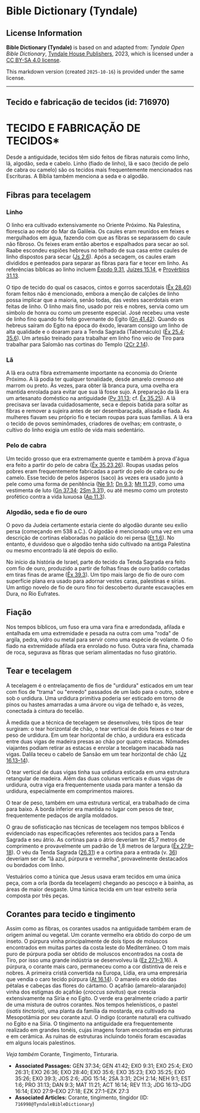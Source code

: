 # Bible Dictionary (Tyndale)

## License Information

**Bible Dictionary (Tyndale)** is based on and adapted from: _Tyndale Open Bible Dictionary_, [Tyndale House Publishers](https://tyndaleopenresources.com/), 2023, which is licensed under a [CC BY-SA 4.0 license](https://creativecommons.org/licenses/by-sa/4.0/legalcode.en).

This markdown version (created `2025-10-16`) is provided under the same license.



--------------------------------

## Tecido e fabricação de tecidos (id: 716970)

TECIDO E FABRICAÇÃO DE TECIDOS\*
================================

Desde a antiguidade, tecidos têm sido feitos de fibras naturais como linho, lã, algodão, seda e cabelo. Linho (fiado de linho), lã e saco (tecido de pelo de cabra ou camelo) são os tecidos mais frequentemente mencionados nas Escrituras. A Bíblia também menciona a seda e o algodão.

Fibras para tecelagem
---------------------

### Linho

O linho era cultivado extensivamente no Oriente Próximo. Na Palestina, florescia ao redor do Mar da Galileia. Os caules eram reunidos em feixes e mergulhados em água, fazendo com que as fibras se separassem do caule não fibroso. Os feixes eram então abertos e espalhados para secar ao sol. Raabe escondeu espiões hebreus no telhado de sua casa entre caules de linho dispostos para secar ([Js 2\.6](https://ref.ly/Josh2:6)). Após a secagem, os caules eram divididos e penteados para separar as fibras para fiar e tecer em linho. As referências bíblicas ao linho incluem [Êxodo 9\.31](https://ref.ly/Exod9:31), [Juízes 15\.14](https://ref.ly/Judg15:14), e [Provérbios 31\.13](https://ref.ly/Prov31:13).

O tipo de tecido do qual os casacos, cintos e gorros sacerdotais ([Êx 28\.40](https://ref.ly/Exod28:40)) foram feitos não é mencionado, embora a menção de calções de linho possa implicar que a maioria, senão todas, das vestes sacerdotais eram feitas de linho. O linho mais fino, usado por reis e nobres, servia como um símbolo de honra ou como um presente especial. José recebeu uma veste de linho fino quando foi feito governante do Egito ([Gn 41\.42](https://ref.ly/Gen41:42)). Quando os hebreus saíram do Egito na época do êxodo, levaram consigo um linho de alta qualidade e o doaram para a Tenda Sagrada (Tabernáculo) ([Êx 25\.4](https://ref.ly/Exod25:4); [35\.6](https://ref.ly/Exod35:6)). Um artesão treinado para trabalhar em linho fino veio de Tiro para trabalhar para Salomão nas cortinas do Templo ([2Cr 2\.14](https://ref.ly/2Chr2:14)).

### Lã

A lã era outra fibra extremamente importante na economia do Oriente Próximo. A lã podia ter qualquer tonalidade, desde amarelo cremoso até marrom ou preto. Às vezes, para obter lã branca pura, uma ovelha era mantida enrolada para evitar que sua lã fosse sujo. A preparação da lã era um artesanato doméstico na antiguidade ([Pv 31\.13](https://ref.ly/Prov31:13); cf. [Êx 35\.25](https://ref.ly/Exod35:25)). A lã precisava ser lavada cuidadosamente, seca e depois batida para soltar as fibras e remover a sujeira antes de ser desembaraçada, alisada e fiada. As mulheres fiavam seu próprio fio e teciam roupas para suas famílias. A lã era o tecido de povos seminômades, criadores de ovelhas; em contraste, o cultivo do linho exigia um estilo de vida mais sedentário.

### Pelo de cabra

Um tecido grosso que era extremamente quente e também à prova d'água era feito a partir do pelo de cabra ([Êx 35\.23,26](https://ref.ly/Exod35:23,Exod35:26)). Roupas usadas pelos pobres eram frequentemente fabricadas a partir do pelo de cabra ou de camelo. Esse tecido de pelos ásperos (saco) às vezes era usado junto à pele como uma forma de penitência ([Ne 9\.1](https://ref.ly/Neh9:1); [Dn 9\.3](https://ref.ly/Dan9:3); [Mt 11\.21](https://ref.ly/Matt11:21)), como uma vestimenta de luto ([Gn 37\.34](https://ref.ly/Gen37:34); [2Sm 3\.31](https://ref.ly/2Sam3:31)), ou até mesmo como um protesto profético contra a vida luxuosa ([Ap 11\.3](https://ref.ly/Rev11:3)).

### Algodão, seda e fio de ouro

O povo da Judeia certamente estaria ciente do algodão durante seu exílio persa (começando em 538 a.C.). O algodão é mencionado uma vez em uma descrição de cortinas elaboradas no palácio do rei persa ([Et 1\.6](https://ref.ly/Esth1:6)). No entanto, é duvidoso que o algodão tenha sido cultivado na antiga Palestina ou mesmo encontrado lá até depois do exílio.

No início da história de Israel, parte do tecido da Tenda Sagrada era feito com fio de ouro, produzido a partir de folhas finas de ouro batido cortadas em tiras finas de arame ([Êx 39\.3](https://ref.ly/Exod39:3)). Um tipo mais largo de fio de ouro com superfície plana era usado para adornar vestes caras, palestinas e sírias. Um antigo novelo de fio de ouro fino foi descoberto durante escavações em Dura, no Rio Eufrates.

Fiação
------

Nos tempos bíblicos, um fuso era uma vara fina e arredondada, afilada e entalhada em uma extremidade e pesada na outra com uma "roda" de argila, pedra, vidro ou metal para servir como uma espécie de volante. O fio fiado na extremidade afilada era enrolado no fuso. Outra vara fina, chamada de roca, segurava as fibras que seriam alimentadas no fuso giratório.

Tear e tecelagem
----------------

A tecelagem é o entrelaçamento de fios de "urdidura" esticados em um tear com fios de "trama" ou "enredo" passados de um lado para o outro, sobre e sob o urdidura. Uma urdidura primitiva poderia ser esticado em torno de pinos ou hastes amarradas a uma árvore ou viga de telhado e, às vezes, conectada à cintura do tecelão.

À medida que a técnica de tecelagem se desenvolveu, três tipos de tear surgiram: o tear horizontal de chão, o tear vertical de dois feixes e o tear de peso de urdidura. Em um tear horizontal de chão, a urdidura era esticada entre duas vigas de madeira presas ao chão por quatro estacas. Nômades viajantes podiam retirar as estacas e enrolar a tecelagem inacabada nas vigas. Dalila teceu o cabelo de Sansão em um tear horizontal de chão ([Jz 16\.13–14](https://ref.ly/Judg16:13-Judg16:14)).

O tear vertical de duas vigas tinha sua urdidura esticada em uma estrutura retangular de madeira. Além das duas colunas verticais e duas vigas de urdidura, outra viga era frequentemente usada para manter a tensão da urdidura, especialmente em comprimentos maiores.

O tear de peso, também em uma estrutura vertical, era trabalhado de cima para baixo. A borda inferior era mantida no lugar com pesos de tear, frequentemente pedaços de argila moldados.

O grau de sofisticação nas técnicas de tecelagem nos tempos bíblicos é evidenciado nas especificações referentes aos tecidos para a Tenda Sagrada e seu átrio. As cortinas para o átrio deveriam ter 45,7 metros de comprimento e provavelmente um padrão de 1,8 metros de largura ([Êx 27\.9–18](https://ref.ly/Exod27:9-Exod27:18)). O véu da Tenda Sagrada ([26\.31](https://ref.ly/Exod26:31)) e a cortina para a entrada (v. [36](https://ref.ly/Exod26:36)) deveriam ser de “lã azul, púrpura e vermelha”, provavelmente destacados ou bordados com linho.

Vestuários como a túnica que Jesus usava eram tecidos em uma única peça, com a orla (borda da tecelagem) chegando ao pescoço e à bainha, as áreas de maior desgaste. Uma túnica tecida em um tear estreito seria composta por três peças.

Corantes para tecido e tingimento
---------------------------------

Assim como as fibras, os corantes usados na antiguidade também eram de origem animal ou vegetal. Um corante vermelho era obtido do corpo de um inseto. O púrpura vinha principalmente de dois tipos de moluscos encontrados em muitas partes da costa leste do Mediterrâneo. O tom mais puro de púrpura podia ser obtido de moluscos encontrados na costa de Tiro, por isso uma grande indústria se desenvolveu lá ([Ez 27\.1–3](https://ref.ly/Ezek27:1-Ezek27:3),16\). A púrpura, o corante mais caro, permaneceu como a cor distintiva de reis e nobres. A primeira cristã convertida na Europa, Lídia, era uma empresária que vendia o caro tecido púrpura ([At 16\.14](https://ref.ly/Acts16:14)). O amarelo era obtido das pétalas e cabeças das flores do cártamo. O açafrão (amarelo\-alaranjado) vinha dos estigmas do açafrão (*croccus savitus*) que crescia extensivamente na Síria e no Egito. O verde era geralmente criado a partir de uma mistura de outros corantes. Nos tempos helenísticos, o pastel (*isatis tinctoria*), uma planta da família da mostarda, era cultivado na Mesopotâmia por seu corante azul. O índigo (corante natural) era cultivado no Egito e na Síria. O tingimento na antiguidade era frequentemente realizado em grandes tonéis, cujas imagens foram encontradas em pinturas e em cerâmica. As ruínas de estruturas incluindo tonéis foram escavadas em alguns locais palestinos.

*Veja também* Corante, Tingimento, Tinturaria.

* **Associated Passages:** GEN 37:34; GEN 41:42; EXO 9:31; EXO 25:4; EXO 26:31; EXO 26:36; EXO 28:40; EXO 35:6; EXO 35:23; EXO 35:25; EXO 35:26; EXO 39:3; JOS 2:6; JDG 15:14; 2SA 3:31; 2CH 2:14; NEH 9:1; EST 1:6; PRO 31:13; DAN 9:3; MAT 11:21; ACT 16:14; REV 11:3; JDG 16:13–JDG 16:14; EXO 27:9–EXO 27:18; EZK 27:1–EZK 27:3
* **Associated Articles:** Corante, tingimento, tingidor (ID: `716998@TyndaleBibleDictionary`)

